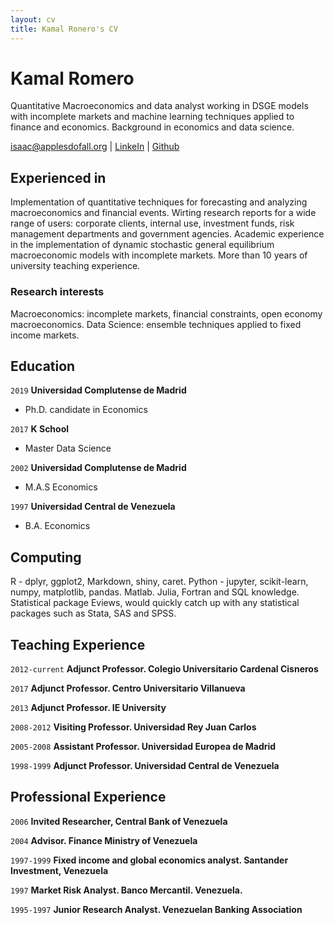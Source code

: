 ```yaml
---
layout: cv
title: Kamal Ronero's CV
---
```

# Kamal Romero
Quantitative Macroeconomics and data analyst working in DSGE models with incomplete markets and machine learning techniques applied to finance and economics. Background in economics and data science.

<div id="webaddress">
<a href="isaac@applesdofall.org">isaac@applesdofall.org</a>
| <a href="https://www.linkedin.com/in/kamal-romero-155a3862/">LinkeIn</a> 
| <a href="https://github.com/kamecon">Github</a> 
</div>


## Experienced in

Implementation of quantitative techniques for forecasting and analyzing macroeconomics and financial events.
Wirting research reports for a wide range of users: corporate clients, internal use, investment funds, risk management departments and government agencies.
Academic experience in the implementation of dynamic stochastic general equilibrium macroeconomic models with incomplete markets.
More than 10 years of university teaching experience.

### Research interests

Macroeconomics: incomplete markets, financial constraints, open economy macroeconomics. Data Science: ensemble techniques applied to fixed income markets.


## Education

`2019`
__Universidad Complutense de Madrid__  

- Ph.D. candidate in Economics

`2017`
__K School__ 

- Master Data Science

`2002`
__Universidad Complutense de Madrid__  

- M.A.S Economics

`1997`
__Universidad Central de Venezuela__  

- B.A. Economics



## Computing

R - dplyr, ggplot2, Markdown, shiny, caret. Python - jupyter, scikit-learn, numpy, matplotlib, pandas. Matlab. Julia, Fortran and SQL knowledge. Statistical package Eviews, would quickly catch up with any statistical packages such as Stata, SAS and SPSS.

## Teaching Experience

`2012-current`
__Adjunct Professor. Colegio Universitario Cardenal Cisneros__

`2017`
__Adjunct Professor. Centro Universitario Villanueva__

`2013`
__Adjunct Professor. IE University__

`2008-2012`
__Visiting Professor. Universidad Rey Juan Carlos__

`2005-2008`
__Assistant Professor. Universidad Europea de Madrid__

`1998-1999`
__Adjunct Professor. Universidad Central de Venezuela__

## Professional Experience

`2006`
__Invited Researcher, Central Bank of Venezuela__

`2004`
__Advisor. Finance Ministry of Venezuela__

`1997-1999`
__Fixed income and global economics analyst. Santander Investment, Venezuela__

`1997`
__Market Risk Analyst. Banco Mercantil. Venezuela.__

`1995-1997`
__Junior Research Analyst. Venezuelan Banking Association__


<!-- ### Footer

Last updated: May 2013 -->


